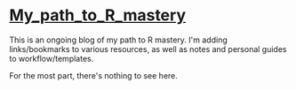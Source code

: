 # [My_path_to_R_mastery](https://revgizmo.github.io/My_path_to_R_mastery/)

This is an ongoing blog of my path to R mastery.  I'm adding links/bookmarks to various resources, as well as notes and personal guides to workflow/templates.

For the most part, there's nothing to see here.
